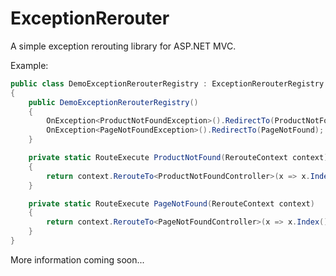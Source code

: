# ExceptionRerouter
A simple exception rerouting library for ASP.NET MVC.

Example:
```csharp
public class DemoExceptionRerouterRegistry : ExceptionRerouterRegistry
{
    public DemoExceptionRerouterRegistry()
    {
        OnException<ProductNotFoundException>().RedirectTo(ProductNotFound);
        OnException<PageNotFoundException>().RedirectTo(PageNotFound);
    }

    private static RouteExecute ProductNotFound(RerouteContext context)
    {
        return context.RerouteTo<ProductNotFoundController>(x => x.Index()).WithStatusCode(HttpStatusCode.NotFound);
    }

    private static RouteExecute PageNotFound(RerouteContext context)
    {
        return context.RerouteTo<PageNotFoundController>(x => x.Index()).WithStatusCode(HttpStatusCode.NotFound);
    }
}
```

More information coming soon...
